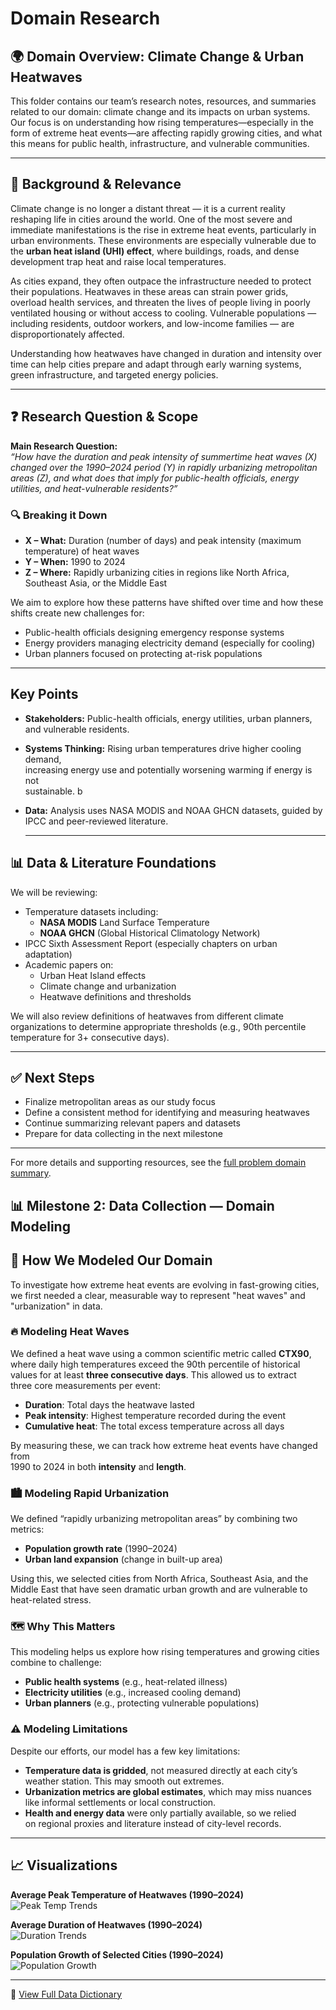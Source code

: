 # Domain Research

## 🌍 Domain Overview: Climate Change & Urban Heatwaves

This folder contains our team’s research notes, resources, and summaries related
to our domain: climate change and its impacts on urban systems. Our focus is on
understanding how rising temperatures—especially in the form of extreme heat
events—are affecting rapidly growing cities, and what this means for public
health, infrastructure, and vulnerable communities.

---

## 🧭 Background & Relevance

Climate change is no longer a distant threat — it is a current reality reshaping
life in cities around the world. One of the most severe and immediate
manifestations is the rise in extreme heat events, particularly in urban
environments. These environments are especially vulnerable due to the
**urban heat island (UHI) effect**, where buildings, roads, and dense
development trap heat and raise local temperatures.

As cities expand, they often outpace the infrastructure needed to protect their
populations. Heatwaves in these areas can strain power grids, overload health
services, and threaten the lives of people living in poorly ventilated housing
or without access to cooling. Vulnerable populations — including
residents, outdoor workers, and low-income families — are disproportionately affected.

Understanding how heatwaves have changed in duration and intensity over time
can help cities prepare and adapt through early warning systems, green
infrastructure, and targeted energy policies.

---

## ❓ Research Question & Scope

**Main Research Question:**  
*“How have the duration and peak intensity of summertime heat waves (X) changed
over the 1990–2024 period (Y) in rapidly urbanizing metropolitan areas (Z),
and what does that imply for public-health officials, energy utilities,
and heat-vulnerable residents?”*

### 🔍 Breaking it Down

- **X – What:** Duration (number of days) and peak intensity
(maximum temperature) of heat waves  
- **Y – When:** 1990 to 2024  
- **Z – Where:** Rapidly urbanizing cities in regions like North Africa,
Southeast Asia, or the Middle East

We aim to explore how these patterns have shifted over time and how these shifts
create new challenges for:

- Public-health officials designing emergency response systems
- Energy providers managing electricity demand (especially for cooling)
- Urban planners focused on protecting at-risk populations

---

## Key Points

- **Stakeholders:** Public-health officials, energy utilities, urban planners,  
  and vulnerable residents.

- **Systems Thinking:** Rising urban temperatures drive higher cooling demand,  
  increasing energy use and potentially worsening warming if energy is not  
  sustainable.
b
- **Data:** Analysis uses NASA MODIS and NOAA GHCN datasets, guided by IPCC and
  peer-reviewed literature.
  
  ---

## 📊 Data & Literature Foundations

We will be reviewing:

- Temperature datasets including:
  - **NASA MODIS** Land Surface Temperature
  - **NOAA GHCN** (Global Historical Climatology Network)
- IPCC Sixth Assessment Report (especially chapters on urban adaptation)
- Academic papers on:
  - Urban Heat Island effects
  - Climate change and urbanization
  - Heatwave definitions and thresholds

We will also review definitions of heatwaves from different climate
organizations to determine appropriate thresholds (e.g., 90th percentile
temperature for 3+ consecutive days).

---

## ✅ Next Steps

- Finalize metropolitan areas as our study focus  
- Define a consistent method for identifying and measuring heatwaves  
- Continue summarizing relevant papers and datasets  
- Prepare for data collecting in the next milestone

---

For more details and supporting resources, see the [full problem domain
summary](https://github.com/MIT-Emerging-Talent/ET6-CDSP-group-02-repo/blob/main/0_domain_study/problem_domain_summary.md).

## 📊 Milestone 2: Data Collection — Domain Modeling

## 🧭 How We Modeled Our Domain

To investigate how extreme heat events are evolving in fast-growing cities,  
we first needed a clear, measurable way to represent "heat waves" and  
"urbanization" in data.

### 🔥 Modeling Heat Waves

We defined a heat wave using a common scientific metric called **CTX90**,  
where daily high temperatures exceed the 90th percentile of historical  
values for at least **three consecutive days**. This allowed us to extract  
three core measurements per event:

- **Duration**: Total days the heatwave lasted  
- **Peak intensity**: Highest temperature recorded during the event  
- **Cumulative heat**: The total excess temperature across all days  

By measuring these, we can track how extreme heat events have changed from  
1990 to 2024 in both **intensity** and **length**.

### 🏙️ Modeling Rapid Urbanization

We defined “rapidly urbanizing metropolitan areas” by combining two  
metrics:

- **Population growth rate** (1990–2024)  
- **Urban land expansion** (change in built-up area)  

Using this, we selected cities from North Africa, Southeast Asia, and the  
Middle East that have seen dramatic urban growth and are vulnerable to  
heat-related stress.

### 🗺️ Why This Matters

This modeling helps us explore how rising temperatures and growing cities  
combine to challenge:

- **Public health systems** (e.g., heat-related illness)  
- **Electricity utilities** (e.g., increased cooling demand)  
- **Urban planners** (e.g., protecting vulnerable populations)  

### ⚠️ Modeling Limitations

Despite our efforts, our model has a few key limitations:

- **Temperature data is gridded**, not measured directly at each city’s  
  weather station. This may smooth out extremes.  
- **Urbanization metrics are global estimates**, which may miss nuances  
  like informal settlements or local construction.  
- **Health and energy data** were only partially available, so we relied  
  on regional proxies and literature instead of city-level records.  

---

## 📈 Visualizations

**Average Peak Temperature of Heatwaves (1990–2024)**  
![Peak Temp Trends](../0_domain_study/assets/avg_peak_temp_trends.png)

**Average Duration of Heatwaves (1990–2024)**  
![Duration Trends](../0_domain_study/assets/avg_duration_trends.png)

**Population Growth of Selected Cities (1990–2024)**  
![Population Growth](../0_domain_study/assets/population_growth_trends.png)

---

📘 [View Full Data Dictionary](./data_dictionary.md)
